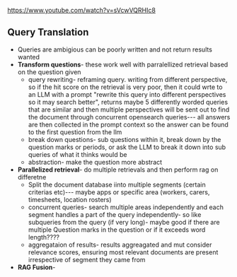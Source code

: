 https://www.youtube.com/watch?v=sVcwVQRHIc8

## Query Translation
- Queries are ambigious can be poorly written and not return results wanted
- **Transform questions**- these work well with parralellized retrieval based on the question given
	- query rewriting- reframing query. writing from different perspective, so if the hit score on the retrieval is very poor, then it could wrte to an LLM with a prompt "rewrite this query into different perspectives so it may search better", returns maybe 5 differently worded queries that are similar and then multiple perspectives will be sent out to find the document through concurrent opensearch queries--- all answers are then collected in the prompt context so the answer can be found to the first question from the llm
	- break down questions- sub questions within it, break down by the question marks or periods, or ask the LLM to break it down into sub queries of what it thinks would be
	- abstraction- make the question more abstract 
- **Parallelized retrieval**- do multiple retrievals and then perform rag on differetne 
	- Split the document database iinto multiple segments (certain criterias etc)--- maybe apps or specific area (workers, carers, timesheets, location rosters)
	- concurrent queries- search multiple areas independently and each segment handles a part of the query independently- so like subqueries from the query (if very long)- maybe good if there are multiple Question marks in the question or if it exceeds word length????
	- aggregataion of results- results aggreagated and mut consider relevance scores, ensuring most relevant documents are present irrespective of segment they came from
- **RAG Fusion**- 